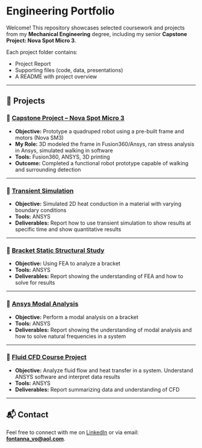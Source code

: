 # Engineering Portfolio

Welcome! This repository showcases selected coursework and projects from my **Mechanical Engineering** degree, including my senior **Capstone Project: Nova Spot Micro 3**.

Each project folder contains:
- Project Report 
- Supporting files (code, data, presentations)
- A README with project overview

---

## 📂 Projects

### 🔹 [Capstone Project – Nova Spot Micro 3](Capstone_Project_NovaSpotMicro3/README.md)
- **Objective:** Prototype a quadruped robot using a pre-built frame and motors (Nova SM3)
- **My Role:** 3D modeled the frame in Fusion360/Ansys, ran stress analysis in Ansys, simulated walking in software
- **Tools:** Fusion360, ANSYS, 3D printing  
- **Outcome:** Completed a functional robot prototype capable of walking and surrounding detection  

---

### 🔹 [Transient Simulation](Transient_Simulation/README.md)
- **Objective:** Simulated 2D heat conduction in a material with varying boundary conditions
- **Tools:** ANSYS  
- **Deliverables:** Report how to use transient simulation to show results at specific time and show quantitative results

---

### 🔹 [Bracket Static Structural Study](FEA/README.md)
- **Objective:** Using FEA to analyze a bracket
- **Tools:** ANSYS  
- **Deliverables:** Report showing the understanding of FEA and how to solve for results

---

### 🔹 [Ansys Modal Analysis](Modal_Analysis/README.md)
- **Objective:** Perform a modal analysis on a bracket
- **Tools:** ANSYS
- **Deliverables:** Report showing the understanding of modal analysis and how to solve natural frequencies in a system
  
---

### 🔹 [Fluid CFD Course Project](CFD_Project/README.md)
- **Objective:** Analyze fluid flow and heat transfer in a system. Understand ANSYS software and interpret data results
- **Tools:** ANSYS
- **Deliverables:** Report summarizing data and understanding of CFD

---

## 📬 Contact
Feel free to connect with me on [LinkedIn](https://www.linkedin.com/in/fontanna-vo-6ab0a2368/) or via email: **fontanna_vo@aol.com**.
